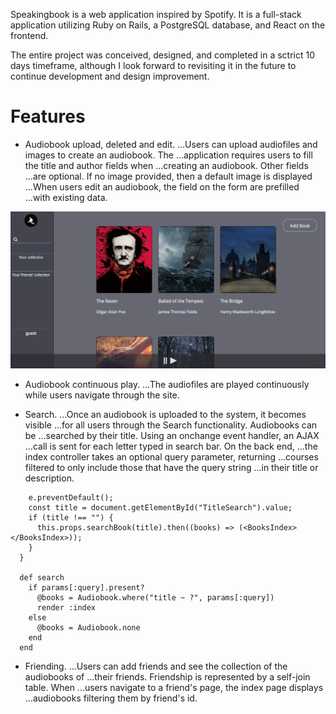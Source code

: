 Speakingbook is a web application inspired by Spotify. It is a full-stack application utilizing Ruby on Rails, a PostgreSQL database, and React on the frontend.

The entire project was conceived, designed, and completed in a sctrict 10 days timeframe, although I look forward to revisiting it in the future to continue development and design improvement.

# Features

* Audiobook upload, deleted and edit.
  ...Users can upload audiofiles and images to create an audiobook. The
  ...application requires users to fill the title and author fields when
  ...creating an audiobook. Other fields
  ...are optional. If no image provided, then a default image is displayed
  ...When users edit an audiobook, the field on the form are prefilled
  ...with existing data.

![alt text](./public/img/readmeScreenshot.png)
* Audiobook continuous play.
  ...The audiofiles are played continuously while users navigate through the site.

* Search.
  ...Once an audiobook is uploaded to the system, it becomes visible
  ...for all users through the Search functionality. Audiobooks can be
  ...searched by their title. Using an onchange event handler, an AJAX
  ...call is sent for each letter typed in search bar. On the back end,
  ...the index controller takes an optional query parameter, returning
  ...courses filtered to only include those that have the query string
  ...in their title or description.


```handleTitleInput(e){
    e.preventDefault();
    const title = document.getElementById("TitleSearch").value;
    if (title !== "") {
      this.props.searchBook(title).then((books) => (<BooksIndex></BooksIndex>));
    }
  }

  def search
    if params[:query].present?
      @books = Audiobook.where("title ~ ?", params[:query])
      render :index
    else
      @books = Audiobook.none
    end
  end
```

 * Friending.
 ...Users can add friends and see the collection of the audiobooks of
 ...their friends. Friendship is represented by a self-join table. When
 ...users navigate to a friend's page, the index page displays
 ...audiobooks filtering them by friend's id.
